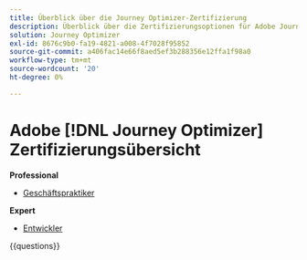 ```yaml
---
title: Überblick über die Journey Optimizer-Zertifizierung
description: Überblick über die Zertifizierungsoptionen für Adobe Journey Optimizer
solution: Journey Optimizer
exl-id: 8676c9b0-fa19-4821-a008-4f7028f95852
source-git-commit: a406fac14e66f8aed5ef3b288356e12ffa1f98a0
workflow-type: tm+mt
source-wordcount: '20'
ht-degree: 0%

---
```


# Adobe [!DNL Journey Optimizer] Zertifizierungsübersicht

**Professional**

* [Geschäftspraktiker](/help/certifications/ajo/ajo-p-business.md)<!--AD0-E607-->

**Expert**

* [Entwickler](/help/certifications/ajo/ajo-e-developer-23-10.md) <!--AD0-E606-->

{{questions}}

